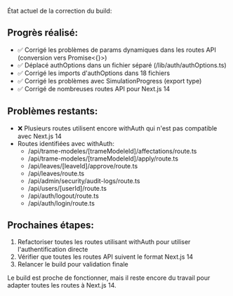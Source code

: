 État actuel de la correction du build:

## Progrès réalisé:

- ✅ Corrigé les problèmes de params dynamiques dans les routes API (conversion vers Promise<{}>)
- ✅ Déplacé authOptions dans un fichier séparé (/lib/auth/authOptions.ts)
- ✅ Corrigé les imports d'authOptions dans 18 fichiers
- ✅ Corrigé les problèmes avec SimulationProgress (export type)
- ✅ Corrigé de nombreuses routes API pour Next.js 14

## Problèmes restants:

- ❌ Plusieurs routes utilisent encore withAuth qui n'est pas compatible avec Next.js 14
- Routes identifiées avec withAuth:
  - /api/trame-modeles/[trameModeleId]/affectations/route.ts
  - /api/trame-modeles/[trameModeleId]/apply/route.ts
  - /api/leaves/[leaveId]/approve/route.ts
  - /api/leaves/route.ts
  - /api/admin/security/audit-logs/route.ts
  - /api/users/[userId]/route.ts
  - /api/auth/logout/route.ts
  - /api/auth/login/route.ts

## Prochaines étapes:

1. Refactoriser toutes les routes utilisant withAuth pour utiliser l'authentification directe
2. Vérifier que toutes les routes API suivent le format Next.js 14
3. Relancer le build pour validation finale

Le build est proche de fonctionner, mais il reste encore du travail pour adapter toutes les routes à Next.js 14.
